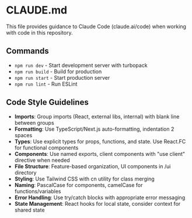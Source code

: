 # CLAUDE.md

This file provides guidance to Claude Code (claude.ai/code) when working with code in this repository.

## Commands
- `npm run dev` - Start development server with turbopack
- `npm run build` - Build for production
- `npm run start` - Start production server
- `npm run lint` - Run ESLint

## Code Style Guidelines
- **Imports**: Group imports (React, external libs, internal) with blank line between groups
- **Formatting**: Use TypeScript/Next.js auto-formatting, indentation 2 spaces
- **Types**: Use explicit types for props, functions, and state. Use React.FC for functional components
- **Components**: Use named exports, client components with "use client" directive when needed
- **File Structure**: Feature-based organization, UI components in /ui directory
- **Styling**: Use Tailwind CSS with cn utility for class merging
- **Naming**: PascalCase for components, camelCase for functions/variables
- **Error Handling**: Use try/catch blocks with appropriate error messaging
- **State Management**: React hooks for local state, consider context for shared state